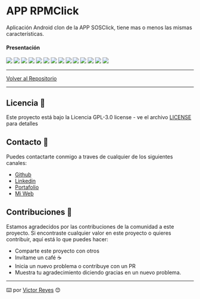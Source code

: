 # APP RPMClick
Aplicación Android clon de la APP SOSClick, tiene mas o menos las mismas características.

#### Presentación
<img src='https://raw.githubusercontent.com/tenshi98/Trabajo_Imagenes/main/APP%20RPMClick/src/Diapositiva1.JPG' />
<img src='https://raw.githubusercontent.com/tenshi98/Trabajo_Imagenes/main/APP%20RPMClick/src/Diapositiva2.JPG' />
<img src='https://raw.githubusercontent.com/tenshi98/Trabajo_Imagenes/main/APP%20RPMClick/src/Diapositiva3.JPG' />
<img src='https://raw.githubusercontent.com/tenshi98/Trabajo_Imagenes/main/APP%20RPMClick/src/Diapositiva4.JPG' />
<img src='https://raw.githubusercontent.com/tenshi98/Trabajo_Imagenes/main/APP%20RPMClick/src/Diapositiva5.JPG' />
<img src='https://raw.githubusercontent.com/tenshi98/Trabajo_Imagenes/main/APP%20RPMClick/src/Diapositiva6.JPG' />
<img src='https://raw.githubusercontent.com/tenshi98/Trabajo_Imagenes/main/APP%20RPMClick/src/Diapositiva7.JPG' />
<img src='https://raw.githubusercontent.com/tenshi98/Trabajo_Imagenes/main/APP%20RPMClick/src/Diapositiva8.JPG' />
<img src='https://raw.githubusercontent.com/tenshi98/Trabajo_Imagenes/main/APP%20RPMClick/src/Diapositiva9.JPG' />
<img src='https://raw.githubusercontent.com/tenshi98/Trabajo_Imagenes/main/APP%20RPMClick/src/Diapositiva10.JPG' />
<img src='https://raw.githubusercontent.com/tenshi98/Trabajo_Imagenes/main/APP%20RPMClick/src/Diapositiva11.JPG' />
<img src='https://raw.githubusercontent.com/tenshi98/Trabajo_Imagenes/main/APP%20RPMClick/src/Diapositiva12.JPG' />
<img src='https://raw.githubusercontent.com/tenshi98/Trabajo_Imagenes/main/APP%20RPMClick/src/Diapositiva13.JPG' />
<img src='https://raw.githubusercontent.com/tenshi98/Trabajo_Imagenes/main/APP%20RPMClick/src/Diapositiva14.JPG' />

---

[Volver al Repositorio](https://github.com/tenshi98/Trabajo_Imagenes/)

---

## Licencia 📄
Este proyecto está bajo la Licencia GPL-3.0 license - ve el archivo [LICENSE](LICENSE) para detalles

## Contacto 📖
Puedes contactarte conmigo a traves de cualquier de los siguientes canales:
- [Github](https://github.com/tenshi98)
- [Linkedin](https://www.linkedin.com/in/victor-reyes-galvez/)
- [Portafolio](https://tenshi98.github.io/portafolio/)
- [Mi Web](https://web.digitalcreations.cl/)

## Contribuciones 🎁
Estamos agradecidos por las contribuciones de la comunidad a este proyecto. Si encontraste cualquier valor en este proyecto o quieres contribuir, aquí está lo que puedes hacer:

- Comparte este proyecto con otros
- Invítame un café ☕
- Inicia un nuevo problema o contribuye con un PR
- Muestra tu agradecimiento diciendo gracias en un nuevo problema.

---

⌨️ por [Victor Reyes](https://github.com/tenshi98) 😊